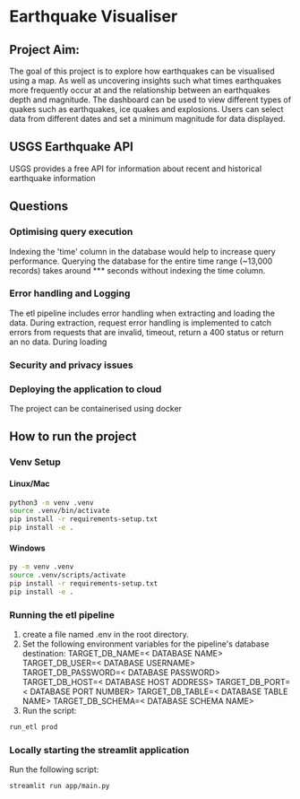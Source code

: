 # Earthquake Visualiser

## Project Aim:

The goal of this project is to explore how earthquakes can be visualised using a map. As well as uncovering insights such what times earthquakes more frequently occur at and the relationship between an earthquakes depth and magnitude.
The dashboard can be used to view different types of quakes such as earthquakes, ice quakes and explosions. Users can select data from different dates and set a minimum magnitude for data displayed.

## USGS Earthquake API

USGS provides a free API for information about recent and historical earthquake information

## Questions

### Optimising query execution

Indexing the 'time' column in the database would help to increase query performance. Querying the database for the entire time range (~13,000 records) takes around \*\*\* seconds without indexing the time column.

### Error handling and Logging

The etl pipeline includes error handling when extracting and loading the data.
During extraction, request error handling is implemented to catch errors from requests that are invalid, timeout, return a 400 status or return an no data.
During loading

### Security and privacy issues

### Deploying the application to cloud

The project can be containerised using docker

## How to run the project

### Venv Setup

#### Linux/Mac

```bash
python3 -m venv .venv
source .venv/bin/activate
pip install -r requirements-setup.txt
pip install -e .
```

#### Windows

```bash
py -m venv .venv
source .venv/scripts/activate
pip install -r requirements-setup.txt
pip install -e .
```

### Running the etl pipeline

1. create a file named .env in the root directory.
2. Set the following environment variables for the pipeline's database destination:
   TARGET_DB_NAME=< DATABASE NAME>
   TARGET_DB_USER=< DATABASE USERNAME>
   TARGET_DB_PASSWORD=< DATABASE PASSWORD>
   TARGET_DB_HOST=< DATABASE HOST ADDRESS>
   TARGET_DB_PORT=< DATABASE PORT NUMBER>
   TARGET_DB_TABLE=< DATABASE TABLE NAME>
   TARGET_DB_SCHEMA=< DATABASE SCHEMA NAME>
3. Run the script:

```bash
run_etl prod
```

### Locally starting the streamlit application

Run the following script:

```bash
streamlit run app/main.py
```
